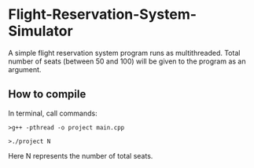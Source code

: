 # Flight-Reservation-System-Simulator
A simple flight reservation system program runs as multithreaded. Total number of seats (between 50 and 100) will be given to the program as an argument.
## How to compile
In terminal, call commands:

```
>g++ -pthread -o project main.cpp

>./project N

```
Here N represents the number of total seats.
